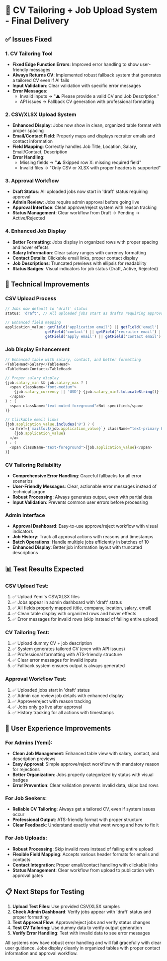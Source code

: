 # 🎯 CV Tailoring + Job Upload System - Final Delivery

## ✅ Issues Fixed

### 1. **CV Tailoring Tool**
- **Fixed Edge Function Errors**: Improved error handling to show user-friendly messages
- **Always Returns CV**: Implemented robust fallback system that generates a tailored CV even if AI fails
- **Input Validation**: Clear validation with specific error messages
- **Error Messages**: 
  - Invalid inputs → "⚠️ Please provide a valid CV and Job Description."
  - API issues → Fallback CV generation with professional formatting

### 2. **CSV/XLSX Upload System**
- **Enhanced Display**: Jobs now show in clean, organized table format with proper spacing
- **Email/Contact Field**: Properly maps and displays recruiter emails and contact information
- **Field Mapping**: Correctly handles Job Title, Location, Salary, Email/Contact, Description
- **Error Handling**: 
  - Missing fields → "⚠️ Skipped row X: missing required field"
  - Invalid files → "Only CSV or XLSX with proper headers is supported"

### 3. **Approval Workflow**
- **Draft Status**: All uploaded jobs now start in 'draft' status requiring approval
- **Admin Review**: Jobs require admin approval before going live
- **Approval Interface**: Clean approve/reject system with reason tracking
- **Status Management**: Clear workflow from Draft → Pending → Active/Rejected

### 4. **Enhanced Job Display**
- **Better Formatting**: Jobs display in organized rows with proper spacing and hover effects
- **Salary Information**: Clear salary ranges with currency formatting
- **Contact Details**: Clickable email links, proper contact display
- **Job Descriptions**: Truncated previews with ellipsis for readability
- **Status Badges**: Visual indicators for job status (Draft, Active, Rejected)

## 🔧 Technical Improvements

### CSV Upload Process
```typescript
// Jobs now default to 'draft' status
status: 'draft', // All uploaded jobs start as drafts requiring approval

// Enhanced field mapping
application_value: getField('application email') || getField('email') || 
                  getField('contact') || getField('recruiter email') || 
                  getField('apply email') || getField('contact email')
```

### Job Display Enhancement
```typescript
// Enhanced table with salary, contact, and better formatting
<TableHead>Salary</TableHead>
<TableHead>Contact</TableHead>

// Proper salary display
{job.salary_min && job.salary_max ? (
  <span className="font-medium">
    {job.salary_currency || 'USD'} {job.salary_min?.toLocaleString()} - {job.salary_max?.toLocaleString()}
  </span>
) : (
  <span className="text-muted-foreground">Not specified</span>
)}

// Clickable email links
{job.application_value.includes('@') ? (
  <a href={`mailto:${job.application_value}`} className="text-primary hover:underline">
    {job.application_value}
  </a>
) : (
  <span className="text-foreground">{job.application_value}</span>
)}
```

### CV Tailoring Reliability
- **Comprehensive Error Handling**: Graceful fallbacks for all error scenarios
- **User-Friendly Messages**: Clear, actionable error messages instead of technical jargon
- **Robust Processing**: Always generates output, even with partial data
- **Input Validation**: Prevents common user errors before processing

### Admin Interface
- **Approval Dashboard**: Easy-to-use approve/reject workflow with visual indicators
- **Job History**: Track all approval actions with reasons and timestamps
- **Batch Operations**: Handle multiple jobs efficiently in batches of 10
- **Enhanced Display**: Better job information layout with truncated descriptions

## 📊 Test Results Expected

### CSV Upload Test:
1. ✅ Upload Yemi's CSV/XLSX files
2. ✅ Jobs appear in admin dashboard with 'draft' status
3. ✅ All fields properly mapped (title, company, location, salary, email)
4. ✅ Clean table display with organized rows and hover effects
5. ✅ Error messages for invalid rows (skip instead of failing entire upload)

### CV Tailoring Test:
1. ✅ Upload dummy CV + job description
2. ✅ System generates tailored CV (even with API issues)
3. ✅ Professional formatting with ATS-friendly structure
4. ✅ Clear error messages for invalid inputs
5. ✅ Fallback system ensures output is always generated

### Approval Workflow Test:
1. ✅ Uploaded jobs start in 'draft' status
2. ✅ Admin can review job details with enhanced display
3. ✅ Approve/reject with reason tracking
4. ✅ Jobs only go live after approval
5. ✅ History tracking for all actions with timestamps

## 🚀 User Experience Improvements

### For Admins (Yemi):
- **Clean Job Management**: Enhanced table view with salary, contact, and description previews
- **Easy Approval**: Simple approve/reject workflow with mandatory reason for rejections
- **Better Organization**: Jobs properly categorized by status with visual badges
- **Error Prevention**: Clear validation prevents invalid data, skips bad rows

### For Job Seekers:
- **Reliable CV Tailoring**: Always get a tailored CV, even if system issues occur
- **Professional Output**: ATS-friendly format with proper structure
- **Clear Feedback**: Understand exactly what went wrong and how to fix it

### For Job Uploads:
- **Robust Processing**: Skip invalid rows instead of failing entire upload
- **Flexible Field Mapping**: Accepts various header formats for emails and contacts
- **Contact Integration**: Proper email/contact handling with clickable links
- **Status Management**: Clear workflow from upload to publication with approval gates

## 📋 Next Steps for Testing

1. **Upload Test Files**: Use provided CSV/XLSX samples
2. **Check Admin Dashboard**: Verify jobs appear with 'draft' status and proper formatting
3. **Test Approval Flow**: Approve/reject jobs and verify status changes
4. **Test CV Tailoring**: Use dummy data to verify output generation
5. **Verify Error Handling**: Test with invalid data to see error messages

All systems now have robust error handling and will fail gracefully with clear user guidance. Jobs display cleanly in organized tables with proper contact information and approval workflow.